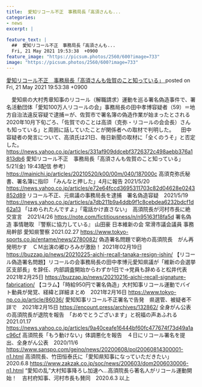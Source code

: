 ```yaml
---
title:  愛知リコール不正　事務局長「高須さんも...
categories:
- news
excerpt: |
  
feature_text: |
  ##  愛知リコール不正　事務局長「高須さんも...
  Fri, 21 May 2021 19:53:38  +0900
feature_image: "https://picsum.photos/2560/600?image=733"
image: "https://picsum.photos/2560/600?image=733"
---
```


[ 愛知リコール不正　事務局長「高須さんも佐賀のこと知っている」  ](https://asahi.5ch.net/test/read.cgi/newsplus/1621594418/)
posted on Fri, 21 May 2021 19:53:38  +0900

<!--more-->

　愛知県の大村秀章知事のリコール（解職請求）運動を巡る署名偽造事件で、署名活動団体「愛知100万人リコールの会」事務局長の田中孝博容疑者（59）＝地方自治法違反容疑で逮捕＝が、佐賀市で署名簿の偽造作業が始まったとされる2020年10月下旬ごろ、「佐賀でのことは高須（克弥・リコールの会会長）さんも知っている」と周囲に話していたことが関係者への取材で判明した。 　田中容疑者の発言について、高須氏は21日、毎日新聞の取材に「全くのうそ」と否定した。 https://news.yahoo.co.jp/articles/331af909ddcebf3726372c498aebb376a1813db6 愛知リコール不正　事務局長「高須さんも佐賀のこと知っている」 5/21(金) 19:43配信 参考） https://mainichi.jp/articles/20210520/k00/00m/040/187000c 高須克弥氏秘書、署名簿に指印　「みんなと押した」4月に報告 2021/5/20 https://news.yahoo.co.jp/articles/e72e64fccd3695311703c82d04628e0243852d89 リコール不正、元県議の事務局長を逮捕　署名偽造容疑　2021/5/19 https://news.yahoo.co.jp/articles/a7db211b9a4ddb9f1c8cebdea6232bdcf1d62a13 「はめられたんですよ」「電話かけ直さない」　高須院長が河村市長に絶交宣言　2021/4/26 https://note.com/fictitiousness/n/n95163f18fa5d 署名偽造 事情聴取 『警察に協力している』 山田豪 日本維新の会 常滑市議会議員 事務局幹部 愛知県警察 2021.02.27 https://www.tokyo-sports.co.jp/entame/news/2780082/ 偽造署名問題で窮地の高須院長　がん再発明かす　ＣＭ出演の郷ひろみが激励！ 2021年02月19日 https://buzzap.jp/news/20210225-aichi-recall-tanaka-resign-ishin/ 【リコール偽造署名問題】リコールの会事務局長の田中孝博元愛知県議が「維新の会選挙区支部長」を辞任、内部調査開始からわずか1日で→党員も辞めると松井代表　2021年2月25日 https://buzzap.jp/news/20210216-aichi-recall-signature-fabrication/ 【コラム】「時給950円で署名偽造」大村知事リコール運動でバイト動員が発覚、経緯と詳細まとめ　2021年2月16日 https://www.tokyo-np.co.jp/article/86036/ 愛知知事リコール不正署名で告発　県選管、被疑者不詳で　2021年2月15日 https://encount.press/archives/132862/ 全身がん公表の高須院長が退院を報告　「おめでとうございます」と祝福の声あふれる　2021.01.17 https://news.yahoo.co.jp/articles/9a40ceafe16444bf60fc477674f73d49a1ac96cf 高須院長「もう動けない」体調悪化を報告　４日にリコール署名を提出、全身がん公表　2020/11/6 https://www.sanspo.com/geino/news/20200608/pol20060814300001-n1.html 高須院長、竹田恒泰氏に「愛知県知事になっていただきたい」　2020.6.8 https://www.zakzak.co.jp/soc/news/200603/dom2006030006-n1.html “愛知の乱”大村知事降ろし加速へ…高須院長ら著名人がリコール運動開始！　吉村府知事、河村市長も賛同　2020.6.3 以上
